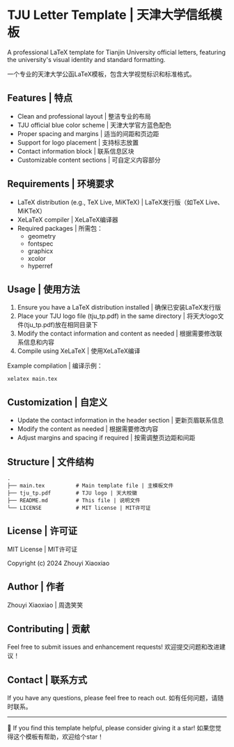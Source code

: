 # TJU Letter Template | 天津大学信纸模板

A professional LaTeX template for Tianjin University official letters, featuring the university's visual identity and standard formatting.

一个专业的天津大学公函LaTeX模板，包含大学视觉标识和标准格式。

## Features | 特点

- Clean and professional layout | 整洁专业的布局
- TJU official blue color scheme | 天津大学官方蓝色配色
- Proper spacing and margins | 适当的间距和页边距
- Support for logo placement | 支持标志放置
- Contact information block | 联系信息区块
- Customizable content sections | 可自定义内容部分

## Requirements | 环境要求

- LaTeX distribution (e.g., TeX Live, MiKTeX) | LaTeX发行版（如TeX Live、MiKTeX）
- XeLaTeX compiler | XeLaTeX编译器
- Required packages | 所需包：
  - geometry
  - fontspec
  - graphicx
  - xcolor
  - hyperref

## Usage | 使用方法

1. Ensure you have a LaTeX distribution installed | 确保已安装LaTeX发行版
2. Place your TJU logo file (tju_tp.pdf) in the same directory | 将天大logo文件(tju_tp.pdf)放在相同目录下
3. Modify the contact information and content as needed | 根据需要修改联系信息和内容
4. Compile using XeLaTeX | 使用XeLaTeX编译

Example compilation | 编译示例：
```
xelatex main.tex
```

## Customization | 自定义

- Update the contact information in the header section | 更新页眉联系信息
- Modify the content as needed | 根据需要修改内容
- Adjust margins and spacing if required | 按需调整页边距和间距

## Structure | 文件结构

```
.
├── main.tex          # Main template file | 主模板文件
├── tju_tp.pdf        # TJU logo | 天大校徽
├── README.md         # This file | 说明文件
└── LICENSE           # MIT license | MIT许可证
```

## License | 许可证

MIT License | MIT许可证

Copyright (c) 2024 Zhouyi Xiaoxiao

## Author | 作者

Zhouyi Xiaoxiao | 周逸笑笑

## Contributing | 贡献

Feel free to submit issues and enhancement requests!
欢迎提交问题和改进建议！

## Contact | 联系方式

If you have any questions, please feel free to reach out.
如有任何问题，请随时联系。

---

🌟 If you find this template helpful, please consider giving it a star!
如果您觉得这个模板有帮助，欢迎给个star！

